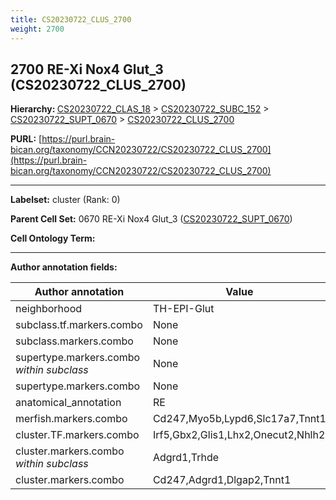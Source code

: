 ```yaml
---
title: CS20230722_CLUS_2700
weight: 2700
---
```

## 2700 RE-Xi Nox4 Glut_3 (CS20230722_CLUS_2700)
<b>Hierarchy: </b>
[CS20230722_CLAS_18](../CS20230722_CLAS_18) >
[CS20230722_SUBC_152](../CS20230722_SUBC_152) >
[CS20230722_SUPT_0670](../CS20230722_SUPT_0670) >
[CS20230722_CLUS_2700](../CS20230722_CLUS_2700)

**PURL:** [https://purl.brain-bican.org/taxonomy/CCN20230722/CS20230722_CLUS_2700](https://purl.brain-bican.org/taxonomy/CCN20230722/CS20230722_CLUS_2700)

---


**Labelset:** cluster (Rank: 0)

**Parent Cell Set:** 0670 RE-Xi Nox4 Glut_3 ([CS20230722_SUPT_0670](../CS20230722_SUPT_0670))



**Cell Ontology Term:** 

[MARKER GENES.]: #


---

[TRANSFERRED ANNOTATIONS.]: #


[AUTHOR ANNOTATION FIELDS.]: #


**Author annotation fields:**

| Author annotation | Value |
|-------------------|-------|
|neighborhood|TH-EPI-Glut|
|subclass.tf.markers.combo|None|
|subclass.markers.combo|None|
|supertype.markers.combo _within subclass_|None|
|supertype.markers.combo|None|
|anatomical_annotation|RE|
|merfish.markers.combo|Cd247,Myo5b,Lypd6,Slc17a7,Tnnt1|
|cluster.TF.markers.combo|Irf5,Gbx2,Glis1,Lhx2,Onecut2,Nhlh2|
|cluster.markers.combo _within subclass_|Adgrd1,Trhde|
|cluster.markers.combo|Cd247,Adgrd1,Dlgap2,Tnnt1|
